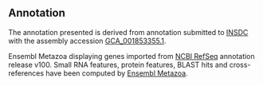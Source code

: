 **Annotation**
----------

The annotation presented is derived from annotation submitted to
[INSDC](http://www.insdc.org) with the assembly accession [GCA\_001853355.1](http://www.ebi.ac.uk/ena/data/view/GCA_001853355.1).

Ensembl Metazoa displaying genes imported from [NCBI RefSeq](https://www.ncbi.nlm.nih.gov/genome/annotation_euk/Bactrocera_latifrons/100) annotation release v100.
Small RNA features, protein features, BLAST hits and cross-references have been
computed by [Ensembl Metazoa](https://metazoa.ensembl.org/info/genome/annotation/index.html).
